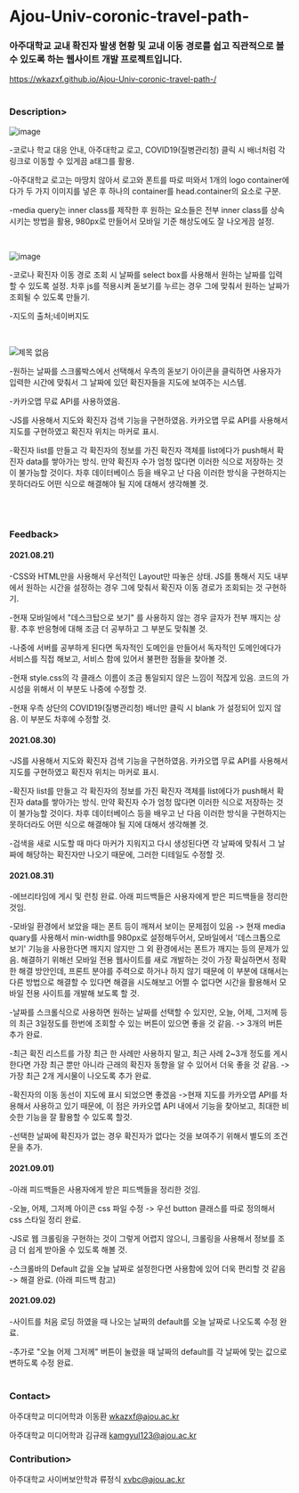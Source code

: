 # Ajou-Univ-coronic-travel-path-

<h3>아주대학교 교내 확진자 발생 현황 및 교내 이동 경로를 쉽고 직관적으로 볼 수 있도록 하는 웹사이트 개발 프로젝트입니다.</h3>

https://wkazxf.github.io/Ajou-Univ-coronic-travel-path-/
<br><br>
<h3>Description></h3>


![image](https://user-images.githubusercontent.com/84431962/130308606-73989357-80bb-44b8-9867-bc9cd5ace276.png)

-코로나 학교 대응 안내, 아주대학교 로고, COVID19(질병관리청) 클릭 시 배너처럼 각 링크로 이동할 수 있게끔 a태그를 활용.

-아주대학교 로고는 마땅치 않아서 로고와 폰트를 따로 떠와서 1개의 logo container에다가 두 가지 이미지를 넣은 후 하나의 container를 head.container의 요소로 구분.

-media query는 inner class를 제작한 후 원하는 요소들은 전부 inner class를 상속시키는 방법을 활용, 980px로 만들어서 모바일 기준 해상도에도 잘 나오게끔 설정.

<br>

![image](https://user-images.githubusercontent.com/84431962/130308609-14b518e5-b8fd-4744-a17d-c91cf29c0594.png)

-코로나 확진자 이동 경로 조회 시 날짜를 select box를 사용해서 원하는 날짜를 입력할 수 있도록 설정. 차후 js를 적용시켜 돋보기를 누르는 경우 그에 맞춰서 원하는 날짜가 조회될 수 있도록 만들기.

-지도의 출처;네이버지도
 
 <br>

 ![제목 없음](https://user-images.githubusercontent.com/84431962/131317330-eb320f39-30cf-477a-87c6-929e960bcc9f.png)
 
-원하는 날짜를 스크롤박스에서 선택해서 우측의 돋보기 아이콘을 클릭하면 사용자가 입력한 시간에 맞춰서 그 날짜에 있던 확진자들을 지도에 보여주는 시스템. 

-카카오맵 무료 API를 사용하였음.

-JS를 사용해서 지도와 확진자 검색 기능을 구현하였음. 카카오맵 무료 API를 사용해서 지도를 구현하였고 확진자 위치는 마커로 표시.

-확진자 list를 만들고 각 확진자의 정보를 가진 확진자 객체를 list에다가 push해서 확진자 data를 쌓아가는 방식. 만약 확진자 수가 엄청 많다면 이러한 식으로 저장하는 것이 불가능할 것이다. 차후 데이터베이스 등을 배우고 난 다음 이러한 방식을 구현하지는 못하더라도 어떤 식으로 해결해야 될 지에 대해서 생각해볼 것.


 <br><br>
 
<h3>Feedback></h3>


<h4>2021.08.21)</h4> 
-CSS와 HTML만을 사용해서 우선적인 Layout만 따놓은 상태. JS를 통해서 지도 내부에서 원하는 시간을 설정하는 경우 그에 맞춰서 확진자 이동 경로가 조회되는 것 구현하기.

-현재 모바일에서 "데스크탑으로 보기" 를 사용하지 않는 경우 글자가 전부 깨지는 상황. 추후 반응형에 대해 조금 더 공부하고 그 부분도 맞춰볼 것.

-나중에 서버를 공부하게 된다면 독자적인 도메인을 만들어서 독자적인 도메인에다가 서비스를 직접 해보고, 서비스 함에 있어서 불편한 점들을 찾아볼 것.

-현재 style.css의 각 클래스 이름이 조금 통일되지 않은 느낌이 적잖게 있음. 코드의 가시성을 위해서 이 부분도 나중에 수정할 것.

-현재 우측 상단의 COVID19(질병관리청) 배너만 클릭 시 blank 가 설정되어 있지 않음. 이 부분도 차후에 수정할 것.
<br>
<h4>2021.08.30)</h4>
-JS를 사용해서 지도와 확진자 검색 기능을 구현하였음. 카카오맵 무료 API를 사용해서 지도를 구현하였고 확진자 위치는 마커로 표시.

-확진자 list를 만들고 각 확진자의 정보를 가진 확진자 객체를 list에다가 push해서 확진자 data를 쌓아가는 방식. 만약 확진자 수가 엄청 많다면 이러한 식으로 저장하는 것이 불가능할 것이다. 차후 데이터베이스 등을 배우고 난 다음 이러한 방식을 구현하지는 못하더라도 어떤 식으로 해결해야 될 지에 대해서 생각해볼 것.

-검색을 새로 시도할 때 마다 마커가 지워지고 다시 생성된다면 각 날짜에 맞춰서 그 날짜에 해당하는 확진자만 나오기 때문에, 그러한 디테일도 수정할 것.

<h4>2021.08.31)</h4>
-에브리타임에 게시 및 런칭 완료. 아래 피드백들은 사용자에게 받은 피드백들을 정리한 것임.

-모바일 환경에서 보았을 때는 폰트 등이 깨져서 보이는 문제점이 있음 -> 현재 media quary를 사용해서 min-width를 980px로 설정해두어서, 모바일에서 '데스크톱으로 보기' 기능을 사용한다면 깨지지 않지만 그 외 환경에서는 폰트가 깨지는 등의 문제가 있음. 해결하기 위해선 모바일 전용 웹사이트를 새로 개발하는 것이 가장 확실하면서 정확한 해결 방안인데, 프론트 분야를 주력으로 하거나 하지 않기 때문에 이 부분에 대해서는 다른 방법으로 해결할 수 있다면 해결을 시도해보고 어쩔 수 없다면 시간을 활용해서 모바일 전용 사이트를 개발해 보도록 할 것.

-날짜를 스크롤식으로 사용하면 원하는 날짜를 선택할 수 있지만, 오늘, 어제, 그저께 등의 최근 3일정도를 한번에 조회할 수 있는 버튼이 있으면 좋을 것 같음. -> 3개의 버튼 추가 완료.

-최근 확진 리스트를 가장 최근 한 사례만 사용하지 말고, 최근 사례 2~3개 정도를 게시한다면 가장 최근 뿐만 아니라 근래의 확진자 동향을 알 수 있어서 더욱 좋을 것 같음. -> 가장 최근 2개 게시물이 나오도록 추가 완료.

-확진자의 이동 동선이 지도에 표시 되었으면 좋겠음 ->현재 지도를 카카오맵 API를 차용해서 사용하고 있기 때문에, 이 점은 카카오맵 API 내에서 기능을 찾아보고, 최대한 비슷한 기능을 잘 활용할 수 있도록 할것.
 
-선택한 날짜에 확진자가 없는 경우 확진자가 없다는 것을 보여주기 위해서 별도의 조건문을 추가.

<h4>2021.09.01)</h4>
-아래 피드백들은 사용자에게 받은 피드백들을 정리한 것임.

-오늘, 어제, 그저께 아이콘 css 파일 수정 -> 우선 button 클래스를 따로 정의해서 css 스타일 정리 완료.

-JS로 웹 크롤링을 구현하는 것이 그렇게 어렵지 않으니, 크롤링을 사용해서 정보를 조금 더 쉽게 받아올 수 있도록 해볼 것.

-스크롤바의 Default 값을 오늘 날짜로 설정한다면 사용함에 있어 더욱 편리할 것 같음 -> 해결 완료. (아래 피드백 참고)

<h4>2021.09.02)</h4>
-사이트를 처음 로딩 하였을 때 나오는 날짜의 default를 오늘 날짜로 나오도록 수정 완료.

-추가로 "오늘 어제 그저께" 버튼이 눌렸을 때 날짜의 default를 각 날짜에 맞는 값으로 변하도록 수정 완료.
 <br><br>
 
<h3>Contact></h3>

아주대학교 미디어학과 이동환 wkazxf@ajou.ac.kr 

아주대학교 미디어학과 김규래 kamgyul123@ajou.ac.kr

<h3>Contribution></h3>

아주대학교 사이버보안학과 류정식 xvbc@ajou.ac.kr
